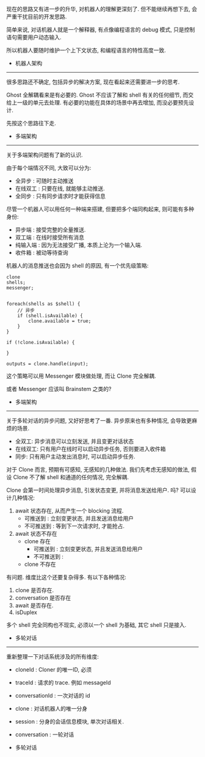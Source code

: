 现在的思路又有进一步的升华, 对机器人的理解更深刻了.
但不能继续再想下去, 会严重干扰目前的开发思路.

简单来说, 对话机器人就是一个解释器, 有点像编程语言的 debug 模式,
只是控制语句需要用户动态输入.

所以机器人要随时维护一个上下文状态, 和编程语言的特性高度一致.

* 机器人架构

----

很多思路还不确定, 包括异步的解决方案, 现在看起来还需要进一步的思考.

Ghost 全解耦看来是有必要的.
Ghost 不应该了解和 shell 有关的任何细节, 而交给上一级的单元去处理.
有必要的功能在具体的场景中再去增加, 而没必要预先设计.

先按这个思路往下走. 

* 多端架构

----

关于多端架构问题有了新的认识.

由于每个端情况不同, 大致可以分为:
- 全异步 : 可随时主动推送
- 在线双工 : 只要在线, 就能够主动推送.
- 全同步 : 只有同步请求时才能获得信息

尽管一个机器人可以用任何一种端来搭建, 但要把多个端同构起来, 则可能有多种身份:

- 异步端 : 接受完整的全量推送.
- 双工端 : 在线时接受所有消息
- 纯输入端 : 因为无法接受广播, 本质上沦为一个输入端.
- 收件箱 : 被动等待查询

机器人的消息推送也会因为 shell 的原因, 有一个优先级策略:

```
clone
shells;
messenger;


foreach(shells as $shell) {
    // 异步
    if (shell.isAvailable) {
        clone.available = true;
    }
}

if (!clone.isAvailable) {

}

outputs = clone.handle(input);
```

这个策略可以用 Messenger 模块做处理, 而让 Clone 完全解耦.

或者 Messenger 应该叫 Brainstem 之类的?

* 多端架构

----

关于多轮对话的异步问题, 又好好思考了一番. 异步原来也有多种情况, 会导致更麻烦的场景.

- 全双工: 异步消息可以立刻发送, 并且变更对话状态
- 在线双工: 只有用户在线时可以启动异步任务, 否则要进入收件箱
- 同步: 只有用户主动发出消息时, 可以启动异步任务.

对于 Clone 而言, 预期有可感知, 无感知的几种做法.
我们先考虑无感知的做法, 假设 Clone 不了解 shell 和通道的任何情况, 完全解耦.

Clone 会第一时间处理异步消息, 引发状态变更, 并将消息发送给用户. 吗?
可以设计几种情况:

1. await 状态存在, 从而产生一个 blocking 流程.
    - 可推送到 : 立刻变更状态, 并且发送消息给用户
    - 不可推送到 : 等到下一次请求时, 才能抢占.
1. await 状态不存在
    - clone 存在
        - 可推送到 : 立刻变更状态, 并且发送消息给用户
        - 不可推送到 :
    - clone 不存在

有问题. 维度比这个还要复杂得多. 有以下各种情况:

1. clone 是否存在.
1. conversation 是否存在
1. await 是否存在.
1. isDuplex

多个 shell 完全同构也不现实, 必须以一个 shell 为基础, 其它 shell 只是接入.

* 多轮对话

----

重新整理一下对话系统涉及的所有维度:

- cloneId : Cloner 的唯一ID, 必须
- traceId : 请求的 trace. 例如 messageId
- conversationId : 一次对话的 id

- clone : 对话机器人的唯一分身
- session : 分身的会话信息模块, 单次对话相关.
- conversation : 一轮对话

* 多轮对话
